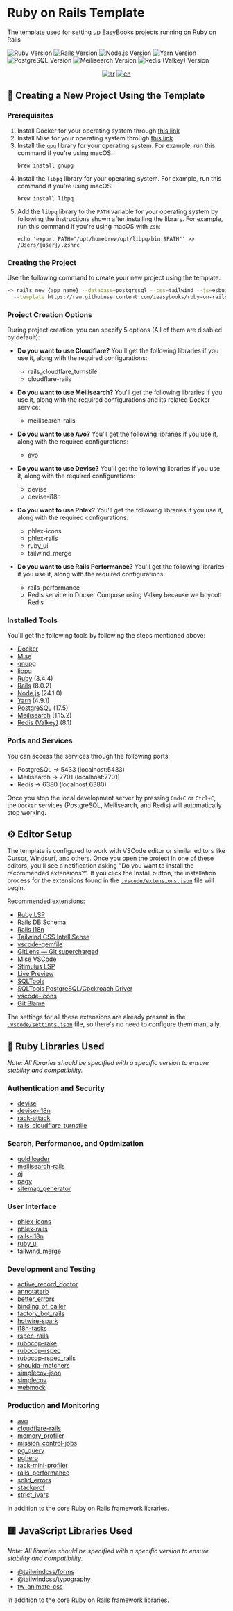 # Ruby on Rails Template

The template used for setting up EasyBooks projects running on Ruby on Rails

![Ruby Version](https://img.shields.io/badge/Ruby-3.4.4-red?style=for-the-badge&logo=ruby)
![Rails Version](https://img.shields.io/badge/Rails-8.0.2-red?style=for-the-badge&logo=rubyonrails)
![Node.js Version](https://img.shields.io/badge/Node.js-24.1.0-green?style=for-the-badge&logo=node.js)
![Yarn Version](https://img.shields.io/badge/Yarn-4.9.1-blue?style=for-the-badge&logo=yarn)
![PostgreSQL Version](https://img.shields.io/badge/PostgreSQL-17.5-316192?style=for-the-badge&logo=postgresql&logoColor=white)
![Meilisearch Version](https://img.shields.io/badge/Meilisearch-1.15.2-deeppink?style=for-the-badge&logo=meilisearch)
![Redis (Valkey) Version](https://img.shields.io/badge/Redis%20(Valkey)-8.1-red?style=for-the-badge&logo=redis)

<div align="center">

  [![ar](https://img.shields.io/badge/lang-ar-brightgreen.svg)](README.md)
  [![en](https://img.shields.io/badge/lang-en-red.svg)](README.en.md)

</div>

## 🚀 Creating a New Project Using the Template

### Prerequisites

1. Install Docker for your operating system through [this link](https://docs.docker.com/engine/install)
2. Install Mise for your operating system through [this link](https://mise.jdx.dev/installing-mise.html)
3. Install the `gpg` library for your operating system. For example, run this command if you're using macOS:
   ```
   brew install gnupg
   ```
4. Install the `libpq` library for your operating system. For example, run this command if you're using macOS:
   ```
   brew install libpq
   ```
5. Add the `libpq` library to the `PATH` variable for your operating system by following the instructions shown after installing the library. For example, run this command if you're using macOS with `Zsh`:
   ```
   echo 'export PATH="/opt/homebrew/opt/libpq/bin:$PATH"' >> /Users/{user}/.zshrc
   ```

### Creating the Project

Use the following command to create your new project using the template:

```bash
~> rails new {app_name} --database=postgresql --css=tailwind --js=esbuild --skip-test \
  --template https://raw.githubusercontent.com/ieasybooks/ruby-on-rails-template/refs/heads/main/template.rb
```

### Project Creation Options

During project creation, you can specify 5 options (All of them are disabled by default):

- **Do you want to use Cloudflare?** You'll get the following libraries if you use it, along with the required configurations:
  - rails_cloudflare_turnstile
  - cloudflare-rails

- **Do you want to use Meilisearch?** You'll get the following libraries if you use it, along with the required configurations and its related Docker service:
  - meilisearch-rails

- **Do you want to use Avo?** You'll get the following libraries if you use it, along with the required configurations:
  - avo

- **Do you want to use Devise?** You'll get the following libraries if you use it, along with the required configurations:
  - devise
  - devise-i18n

- **Do you want to use Phlex?** You'll get the following libraries if you use it, along with the required configurations:
  - phlex-icons
  - phlex-rails
  - ruby_ui
  - tailwind_merge

- **Do you want to use Rails Performance?** You'll get the following libraries if you use it, along with the required configurations:
  - rails_performance
  - Redis service in Docker Compose using Valkey because we boycott Redis

### Installed Tools

You'll get the following tools by following the steps mentioned above:

- [Docker](https://docker.com)
- [Mise](https://mise.jdx.dev)
- [gnupg](https://www.gnupg.org)
- [libpq](https://postgresql.org/docs/current/libpq.html)
- [Ruby](https://ruby-lang.org) (3.4.4)
- [Rails](https://rubyonrails.org) (8.0.2)
- [Node.js](https://nodejs.org) (24.1.0)
- [Yarn](https://yarnpkg.com) (4.9.1)
- [PostgreSQL](https://postgresql.org) (17.5)
- [Meilisearch](https://meilisearch.com) (1.15.2)
- [Redis (Valkey)](https://valkey.io) (8.1)

### Ports and Services

You can access the services through the following ports:

- PostgreSQL → 5433 (localhost:5433)
- Meilisearch → 7701 (localhost:7701)
- Redis → 6380 (localhost:6380)

Once you stop the local development server by pressing `Cmd+C` or `Ctrl+C`, the `Docker` services (PostgreSQL, Meilisearch, and Redis) will automatically stop working.

## ⚙️ Editor Setup

The template is configured to work with VSCode editor or similar editors like Cursor, Windsurf, and others. Once you open the project in one of these editors, you'll see a notification asking "Do you want to install the recommended extensions?". If you click the Install button, the installation process for the extensions found in the [`.vscode/extensions.json`](.vscode/extensions.json) file will begin.

Recommended extensions:

- [Ruby LSP](https://marketplace.visualstudio.com/items?itemName=Shopify.ruby-lsp)
- [Rails DB Schema](https://marketplace.visualstudio.com/items?itemName=aki77.rails-db-schema)
- [Rails I18n](https://marketplace.visualstudio.com/items?itemName=aki77.rails-i18n)
- [Tailwind CSS IntelliSense](https://marketplace.visualstudio.com/items?itemName=bradlc.vscode-tailwindcss)
- [vscode-gemfile](https://marketplace.visualstudio.com/items?itemName=bung87.vscode-gemfile)
- [GitLens — Git supercharged](https://marketplace.visualstudio.com/items?itemName=eamodio.gitlens)
- [Mise VSCode](https://marketplace.visualstudio.com/items?itemName=hverlin.mise-vscode)
- [Stimulus LSP](https://marketplace.visualstudio.com/items?itemName=marcoroth.stimulus-lsp)
- [Live Preview](https://marketplace.visualstudio.com/items?itemName=ms-vscode.live-server)
- [SQLTools](https://marketplace.visualstudio.com/items?itemName=mtxr.sqltools)
- [SQLTools PostgreSQL/Cockroach Driver](https://marketplace.visualstudio.com/items?itemName=mtxr.sqltools-driver-pg)
- [vscode-icons](https://marketplace.visualstudio.com/items?itemName=vscode-icons-team.vscode-icons)
- [Git Blame](https://marketplace.visualstudio.com/items?itemName=waderyan.gitblame)

The settings for all these extensions are already present in the [`.vscode/settings.json`](.vscode/settings.json) file, so there's no need to configure them manually.

## 💎 Ruby Libraries Used

*Note: All libraries should be specified with a specific version to ensure stability and compatibility.*

### Authentication and Security
- [devise](https://github.com/heartcombo/devise)
- [devise-i18n](https://github.com/tigrish/devise-i18n)
- [rack-attack](https://github.com/rack/rack-attack)
- [rails_cloudflare_turnstile](https://github.com/instrumentl/rails-cloudflare-turnstile)

### Search, Performance, and Optimization
- [goldiloader](https://github.com/salsify/goldiloader)
- [meilisearch-rails](https://github.com/meilisearch/meilisearch-rails)
- [oj](https://github.com/ohler55/oj)
- [pagy](https://github.com/ddnexus/pagy)
- [sitemap_generator](https://github.com/kjvarga/sitemap_generator)

### User Interface
- [phlex-icons](https://github.com/AliOsm/phlex-icons)
- [phlex-rails](https://github.com/yippee-fun/phlex-rails)
- [rails-i18n](https://github.com/svenfuchs/rails-i18n)
- [ruby_ui](https://github.com/ruby-ui/ruby_ui)
- [tailwind_merge](https://github.com/gjtorikian/tailwind_merge)

### Development and Testing
- [active_record_doctor](https://github.com/gregnavis/active_record_doctor)
- [annotaterb](https://github.com/drwl/annotaterb)
- [better_errors](https://github.com/BetterErrors/better_errors)
- [binding_of_caller](https://github.com/banister/binding_of_caller)
- [factory_bot_rails](https://github.com/thoughtbot/factory_bot_rails)
- [hotwire-spark](https://github.com/hotwired/spark)
- [i18n-tasks](https://github.com/glebm/i18n-tasks)
- [rspec-rails](https://github.com/rspec/rspec-rails)
- [rubocop-rake](https://github.com/rubocop/rubocop-rake)
- [rubocop-rspec](https://github.com/rubocop/rubocop-rspec)
- [rubocop-rspec_rails](https://github.com/rubocop/rubocop-rspec_rails)
- [shoulda-matchers](https://github.com/thoughtbot/shoulda-matchers)
- [simplecov-json](https://github.com/vicentllongo/simplecov-json)
- [simplecov](https://github.com/simplecov-ruby/simplecov)
- [webmock](https://github.com/bblimke/webmock)

### Production and Monitoring
- [avo](https://github.com/avo-hq/avo)
- [cloudflare-rails](https://github.com/modosc/cloudflare-rails)
- [memory_profiler](https://github.com/SamSaffron/memory_profiler)
- [mission_control-jobs](https://github.com/rails/mission_control-jobs)
- [pg_query](https://github.com/pganalyze/pg_query)
- [pghero](https://github.com/ankane/pghero)
- [rack-mini-profiler](https://github.com/MiniProfiler/rack-mini-profiler)
- [rails_performance](https://github.com/igorkasyanchuk/rails_performance)
- [solid_errors](https://github.com/fractaledmind/solid_errors)
- [stackprof](https://github.com/tmm1/stackprof)
- [strict_ivars](https://github.com/yippee-fun/strict_ivars)

In addition to the core Ruby on Rails framework libraries.

## 🟨 JavaScript Libraries Used

*Note: All libraries should be specified with a specific version to ensure stability and compatibility.*

- [@tailwindcss/forms](https://github.com/tailwindlabs/tailwindcss-forms)
- [@tailwindcss/typography](https://github.com/tailwindlabs/tailwindcss-typography)
- [tw-animate-css](https://github.com/Wombosvideo/tw-animate-css)

In addition to the core Ruby on Rails framework libraries. 